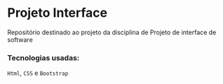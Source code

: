 # Projeto Interface
Repositório destinado ao projeto da disciplina de Projeto de interface de software
### Tecnologias usadas:
`Html`, `CSS` e `Bootstrap`
